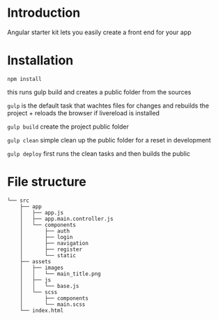 # Introduction

Angular starter kit lets you easily create a front end for your app

# Installation

`npm install`

this runs gulp build and creates a public folder from the sources

`gulp` is the default task that wachtes files for changes and rebuilds the project + reloads the browser if livereload is installed

`gulp build` create the project public folder

`gulp clean` simple clean up the public folder for a reset in development

`gulp deploy` first runs the clean tasks and then builds the public

# File structure

```
└── src
    ├── app
    │   ├── app.js
    │   ├── app.main.controller.js
    │   └── components
    │       ├── auth
    │       ├── login
    │       ├── navigation
    │       ├── register
    │       └── static
    ├── assets
    │   ├── images
    │   │   └── main_title.png
    │   ├── js
    │   │   └── base.js
    │   └── scss
    │       ├── components
    │       └── main.scss
    └── index.html
```
